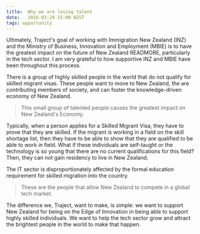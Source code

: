 ```yaml
---
title:  Why we are losing talent
date:   2016-03-29 15:00 NZST
tags: opportunity
---
```


Ultimately, Traject's goal of working with Immigration New Zealand (INZ) and the Ministry of Business, Innovation and Employment (MBIE) is to have the greatest impact on the future of New Zealand READMORE, particularly in the tech sector. I am very grateful to how supportive INZ and MBIE have been throughout this process.

There is a group of highly skilled people in the world that do not qualify for skilled migrant visas. These people want to move to New Zealand, the are contributing members of society, and can foster the knowledge-driven economy of New Zealand.

> This small group of talented people causes the greatest impact on New Zealand's Economy.

Typically, when a person applies for a Skilled Migrant Visa, they have to prove that they are skilled. If the migrant is working in a field on the skill shortage list, then they have to be able to show that they are qualified to be able to work in field. What if these individuals are self-taught or the technology is so young that there are no current qualifications for this field? Then, they can not gain residency to live in New Zealand.

The IT sector is disproportionately affected by the formal education requirement for skilled migration into the country.

>  These are the people that allow New Zealand to compete in a global tech market.

The difference we, Traject, want to make, is simple: we want to support New Zealand for being on the Edge of Innovation in being able to support highly skilled individuals. We want to help the tech sector grow and attract the brightest people in the world to make that happen.
